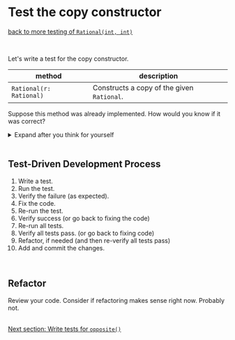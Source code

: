 # Test the copy constructor
[back to more testing of `Rational(int, int)`](test_rational_int_int_more.md)

<br/>

Let's write a test for the copy constructor.

| method | description |
| ------ | ----------- |
| `Rational(r: Rational)` | Constructs a copy of the given `Rational`. |

Suppose this method was already implemented. How would you know if it was correct?

<details>
  <summary>Expand after you think for yourself</summary>

To test whether this constructor is correct, we need to use it to create a `Rational` and then verify that the `Rational` has the correct numerator (`a`) and denominator (`b`).

1. Given that I have created the `Rational` value `2/3`
1. When I create a `Rational` value as a copy of the original `Rational`
1. Then the value should have numerator 2
1. And the value should have denominator 3

In `RationalTest.java`, add the following test in its own function:

```java
// Given that I have created the `Rational` value `2/3`
Rational original = new Rational(2, 3);
// When I create a `Rational` value as a copy of the original `Rational`
Rational value = new Rational(original);
// Then the value should have numerator 2
assertThat("the numerator should be 2", value.numerator(), is(2));
// And the value should have denominator 3
assertThat("the denominatro should be 3", value.denominator(), is(3));
```

</details>

<br/>

## Test-Driven Development Process

1. Write a test.
1. Run the test.
1. Verify the failure (as expected).
1. Fix the code.
1. Re-run the test.
1. Verify success (or go back to fixing the code)
1. Re-run all tests.
1. Verify all tests pass. (or go back to fixing code)
1. Refactor, if needed (and then re-verify all tests pass)
1. Add and commit the changes.

<br/>

## Refactor

Review your code.  Consider if refactoring makes sense right now.  Probably not.
<br/>
<br/>

[Next section: Write tests for `opposite()`](test_opposite.md)
